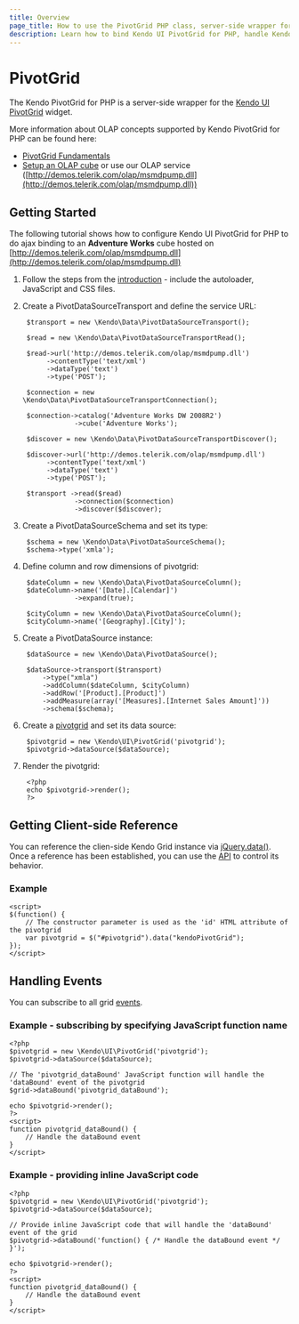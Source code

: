 ```yaml
---
title: Overview
page_title: How to use the PivotGrid PHP class, server-side wrapper for Kendo UI PivotGrid widget
description: Learn how to bind Kendo UI PivotGrid for PHP, handle Kendo UI PivotGrid Events, access an existing pivotgrid.
---
```


# PivotGrid

The Kendo PivotGrid for PHP is a server-side wrapper for the [Kendo UI PivotGrid](/api/web/pivotgrid) widget.

More information about OLAP concepts supported by Kendo PivotGrid for PHP can be found here:

- [PivotGrid Fundamentals](/web/pivotgrid/fundamentals)
- [Setup an OLAP cube](/web/pivotgrid/olap-cube-setup) or use our OLAP service ([http://demos.telerik.com/olap/msmdpump.dll](http://demos.telerik.com/olap/msmdpump.dll))

## Getting Started

The following tutorial shows how to configure Kendo UI PivotGrid for PHP to do ajax binding to an **Adventure Works** cube hosted on [http://demos.telerik.com/olap/msmdpump.dll](http://demos.telerik.com/olap/msmdpump.dll)

1. Follow the steps from the [introduction](/php/introduction) - include the autoloader, JavaScript and CSS files.
 
1. Create a PivotDataSourceTransport and define the service URL:

        $transport = new \Kendo\Data\PivotDataSourceTransport();
        
        $read = new \Kendo\Data\PivotDataSourceTransportRead();
        
        $read->url('http://demos.telerik.com/olap/msmdpump.dll')
             ->contentType('text/xml')
             ->dataType('text')
             ->type('POST');
        
        $connection = new \Kendo\Data\PivotDataSourceTransportConnection();
        
        $connection->catalog('Adventure Works DW 2008R2')
                    ->cube('Adventure Works');
        
        $discover = new \Kendo\Data\PivotDataSourceTransportDiscover();
        
        $discover->url('http://demos.telerik.com/olap/msmdpump.dll')
             ->contentType('text/xml')
             ->dataType('text')
             ->type('POST');
        
        $transport ->read($read)
                    ->connection($connection)
                    ->discover($discover);

1. Create a PivotDataSourceSchema and set its type:

        $schema = new \Kendo\Data\PivotDataSourceSchema();
        $schema->type('xmla');

1. Define column and row dimensions of pivotgrid:

        $dateColumn = new \Kendo\Data\PivotDataSourceColumn();
        $dateColumn->name('[Date].[Calendar]')
                    ->expand(true);
        
        $cityColumn = new \Kendo\Data\PivotDataSourceColumn();
        $cityColumn->name('[Geography].[City]');

4. Create a PivotDataSource instance:

        $dataSource = new \Kendo\Data\PivotDataSource();

        $dataSource->transport($transport)
            ->type("xmla")
            ->addColumn($dateColumn, $cityColumn)
            ->addRow('[Product].[Product]')
            ->addMeasure(array('[Measures].[Internet Sales Amount]'))
            ->schema($schema);

4. Create a [pivotgrid](/api/php/Kendo/UI/PivotGrid) and set its data source:

        $pivotgrid = new \Kendo\UI\PivotGrid('pivotgrid');
        $pivotgrid->dataSource($dataSource);

4. Render the pivotgrid:

        <?php
        echo $pivotgrid->render();
        ?>

## Getting Client-side Reference

You can reference the clien-side Kendo Grid instance via [jQuery.data()](http://api.jquery.com/jQuery.data/).
Once a reference has been established, you can use the [API](/api/web/pivotgrid#methods) to control its behavior.


### Example

    <script>
    $(function() {
        // The constructor parameter is used as the 'id' HTML attribute of the pivotgrid
        var pivotgrid = $("#pivotgrid").data("kendoPivotGrid");
    });
    </script>

## Handling Events

You can subscribe to all grid [events](/api/web/pivotgrid#events).

### Example - subscribing by specifying JavaScript function name

    <?php
    $pivotgrid = new \Kendo\UI\PivotGrid('pivotgrid');
    $pivotgrid->dataSource($dataSource);

    // The 'pivotgrid_dataBound' JavaScript function will handle the 'dataBound' event of the pivotgrid
    $grid->dataBound('pivotgrid_dataBound');

    echo $pivotgrid->render();
    ?>
    <script>
    function pivotgrid_dataBound() {
        // Handle the dataBound event
    }
    </script>

### Example - providing inline JavaScript code

    <?php
    $pivotgrid = new \Kendo\UI\PivotGrid('pivotgrid');
    $pivotgrid->dataSource($dataSource);

    // Provide inline JavaScript code that will handle the 'dataBound' event of the grid
    $pivotgrid->dataBound('function() { /* Handle the dataBound event */ }');

    echo $pivotgrid->render();
    ?>
    <script>
    function pivotgrid_dataBound() {
        // Handle the dataBound event
    }
    </script>
